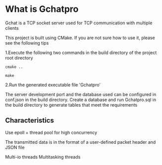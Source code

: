 # What is Gchatpro
Gchat is a TCP socket server used for TCP communication with multiple clients

This project is built using CMake. If you are not sure how to use it, please see the following tips

1.Execute the following two commands in the build directory of the project root directory

```
cmake ..
```
```
make
```

2.Run the generated executable file 'Gchatpro'

The server development port and the database used can be configured in conf.json in the build directory.
Create a database and run Gchatpro.sql in the build directory to generate tables that meet the requirements

## Characteristics

Use epoll + thread pool for high concurrency

The transmitted data is in the format of a user-defined packet header and JSON file

Multi-io threads Multitasking threads